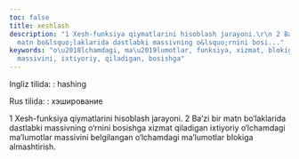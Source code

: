 ```yaml
---
toc: false
title: xeshlash
description: "1 Xesh-funksiya qiymatlarini hisoblash jarayoni.\r\n 2 Ba&rsquo;zi bir
  matn bo&lsquo;laklarida dastlabki massivning o&lsquo;rnini bosi..."
keywords: "o\u2018lchamdagi, ma\u2019lumotlar, funksiya, xizmat, blokiga, belgilangan,
  massivini, ixtiyoriy, qiladigan, bosishga"
---
```


Ingliz tilida:
:   hashing

Rus tilida:
:   хэширование

1 Xesh-funksiya qiymatlarini hisoblash jarayoni.
 2 Ba’zi bir matn bo‘laklarida dastlabki massivning o‘rnini bosishga xizmat qiladigan ixtiyoriy o‘lchamdagi ma’lumotlar massivini belgilangan o‘lchamdagi ma’lumotlar blokiga almashtirish.
